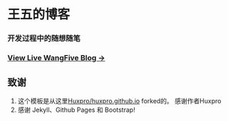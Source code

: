 # 王五的博客

### 开发过程中的随想随笔
### [View Live WangFive Blog &rarr;](https://WangFive.github.io)

## 致谢

1. 这个模板是从这里[Huxpro/huxpro.github.io](https://github.com/Huxpro/huxpro.github.io) forked的。 感谢作者Huxpro
2. 感谢 Jekyll、Github Pages 和 Bootstrap!

